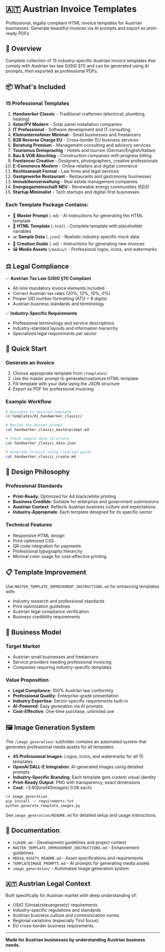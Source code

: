 # 🇦🇹 Austrian Invoice Templates

Professional, legally compliant HTML invoice templates for Austrian businesses. Generate beautiful invoices via AI prompts and export as print-ready PDFs.

## 🎯 Overview

Complete collection of 15 industry-specific Austrian invoice templates that comply with Austrian tax law (UStG §11) and can be generated using AI prompts, then exported as professional PDFs.

## 📦 What's Included

### 15 Professional Templates
1. **Handwerker Classic** - Traditional craftsmen (electrical, plumbing, heating)
2. **Solar/PV Modern** - Solar panel installation companies  
3. **IT Professional** - Software development and IT consulting
4. **Kleinunternehmer Minimal** - Small businesses and freelancers
5. **B2B Reverse Charge EU** - Cross-border EU business services
6. **Beratung Premium** - Management consulting and advisory services
7. **Tourismus Dreisprachig** - Hotels and tourism (German/English/Italian)
8. **Bau & VOB Abschlag** - Construction companies with progress billing
9. **Freelancer Creative** - Designers, photographers, creative professionals
10. **E-Commerce Modern** - Online retailers and digital commerce
11. **Rechtsanwalt Formal** - Law firms and legal services
12. **Gastgewerbe Restaurant** - Restaurants and gastronomy businesses
13. **Immobilienverwaltung** - Real estate management companies
14. **Energiegemeinschaft NEU** - Renewable energy communities (EEG)
15. **Startup Minimalist** - Tech startups and digital-first businesses

### Each Template Package Contains:
- 📝 **Master Prompt** (`.md`) - AI instructions for generating the HTML template
- 🎨 **HTML Template** (`.html`) - Complete template with placeholder variables
- 📊 **Sample Data** (`.json`) - Realistic industry-specific mock data
- 🔄 **Creation Guide** (`.md`) - Instructions for generating new invoices
- 🖼️ **Media Assets** (`/media/`) - Professional logos, icons, and watermarks

## ⚖️ Legal Compliance

✅ **Austrian Tax Law (UStG §11) Compliant**
- All nine mandatory invoice elements included
- Correct Austrian tax rates (20%, 13%, 10%, 0%)
- Proper UID number formatting (ATU + 8 digits)
- Austrian business standards and terminology

✅ **Industry-Specific Requirements**
- Professional terminology and service descriptions
- Industry-standard layouts and information hierarchy
- Specialized legal requirements per sector

## 🚀 Quick Start

### Generate an Invoice
1. Choose appropriate template from `/templates/`
2. Use the master prompt to generate/customize HTML template
3. Fill template with your data using the JSON structure
4. Export as PDF for professional invoicing

### Example Workflow
```bash
# Navigate to desired template
cd templates/01_handwerker_classic/

# Review the master prompt
cat handwerker_classic_masterprompt.md

# Check sample data structure  
cat handwerker_classic_data.json

# Generate invoice using creation guide
cat handwerker_classic_create.md
```

## 🎨 Design Philosophy

### Professional Standards
- **Print-Ready**: Optimized for A4 black/white printing
- **Business Credible**: Suitable for enterprise and government submissions
- **Austrian Context**: Reflects Austrian business culture and expectations
- **Industry-Appropriate**: Each template designed for its specific sector

### Technical Features
- Responsive HTML design
- Print-optimized CSS
- QR code integration for payments
- Professional typography hierarchy
- Minimal color usage for cost-effective printing

## 📋 Template Improvement

Use `MASTER_TEMPLATE_IMPROVEMENT_INSTRUCTIONS.md` for enhancing templates with:
- Industry research and professional standards
- Print optimization guidelines
- Austrian legal compliance verification
- Business credibility requirements

## 🏢 Business Model

### Target Market
- Austrian small businesses and freelancers
- Service providers needing professional invoicing
- Companies requiring industry-specific templates

### Value Proposition
- **Legal Compliance**: 100% Austrian law conformity
- **Professional Quality**: Enterprise-grade presentation
- **Industry Expertise**: Sector-specific requirements built-in
- **AI-Powered**: Easy generation via AI prompts
- **Cost-Effective**: One-time purchase, unlimited use

## 🖼️ Image Generation System

The `/image_generation/` subfolder contains an automated system that generates professional media assets for all templates:

- **45 Professional Images**: Logos, icons, and watermarks for all 15 templates
- **OpenAI DALL-E Integration**: AI-generated images using detailed prompts
- **Industry-Specific Branding**: Each template gets custom visual identity
- **Print-Ready Output**: PNG with transparency, exact dimensions
- **Cost**: ~$3.60 for all 45 images (~$0.08 each)

```bash
cd image_generation
pip install -r requirements.txt
python generate_template_images.py
```

See `image_generation/README.md` for detailed setup and usage instructions.

## 📄 Documentation

- `CLAUDE.md` - Development guidelines and project context
- `MASTER_TEMPLATE_IMPROVEMENT_INSTRUCTIONS.md` - Enhancement guidelines
- `MEDIA_ASSETS_README.md` - Asset specifications and requirements
- `TEMPLATEIMAGE_PROMPTS.md` - AI prompts for generating media assets
- `image_generation/` - Automated image generation system

## 🇦🇹 Austrian Legal Context

Built specifically for Austrian market with deep understanding of:
- UStG (Umsatzsteuergesetz) requirements
- Industry-specific regulations and standards
- Austrian business culture and communication norms
- Regional variations (especially Tirol focus)
- EU cross-border business requirements

---

**Made for Austrian businesses by understanding Austrian business needs.**